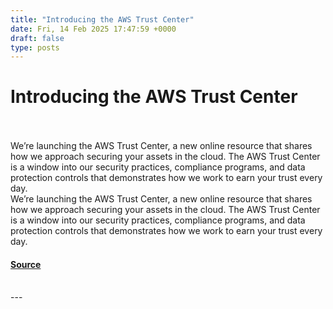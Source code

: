 ```yaml
---
title: "Introducing the AWS Trust Center"
date: Fri, 14 Feb 2025 17:47:59 +0000
draft: false
type: posts
---
```

# Introducing the AWS Trust Center

<br/>

<br/>
We’re launching the AWS Trust Center, a new online resource that shares how we approach securing your assets in the cloud. The AWS Trust Center is a window into our security practices, compliance programs, and data protection controls that demonstrates how we work to earn your trust every day.
<br/>
We’re launching the AWS Trust Center, a new online resource that shares how we approach securing your assets in the cloud. The AWS Trust Center is a window into our security practices, compliance programs, and data protection controls that demonstrates how we work to earn your trust every day.

#### [Source](https://aws.amazon.com/blogs/security/introducing-the-aws-trust-center/)

<br/>
---
